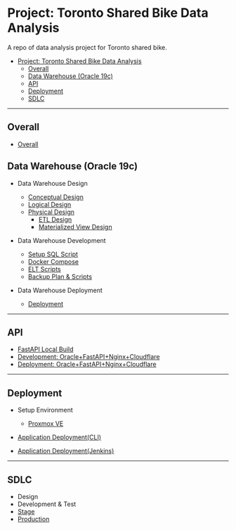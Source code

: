 # Project: Toronto Shared Bike Data Analysis

A repo of data analysis project for Toronto shared bike.

- [Project: Toronto Shared Bike Data Analysis](#project-toronto-shared-bike-data-analysis)
  - [Overall](#overall)
  - [Data Warehouse (Oracle 19c)](#data-warehouse-oracle-19c)
  - [API](#api)
  - [Deployment](#deployment)
  - [SDLC](#sdlc)

---

## Overall

- [Overall](./doc/overall/overall.md)

## Data Warehouse (Oracle 19c)

- Data Warehouse Design

  - [Conceptual Design](./doc/feature-oracledb/dw_design/conceptual_design/conceptual_design.md)
  - [Logical Design](./doc/feature-oracledb/dw_design/logical_design/logical_design.md)
  - [Physical Design](./doc/feature-oracledb/dw_design/physical_design/physical_design.md)
    - [ETL Design](./doc/feature-oracledb/dw_design/etl_design/etl_design.md)
    - [Materialized View Design](./doc/feature-oracledb/dw_design/mv_design/mv_design.md)

- Data Warehouse Development

  - [Setup SQL Script](./doc/feature-oracledb/dw_development/setup_script/setup_script.md)
  - [Docker Compose](./doc/feature-oracledb/dw_development/docker_compose/docker_compose.md)
  - [ELT Scripts](./doc/feature-oracledb/dw_development/etl_script/etl_script.md)
  - [Backup Plan & Scripts](./doc/feature-oracledb/dw_development/backup_script/backup_script.md)

- Data Warehouse Deployment
  - [Deployment](./doc/feature-oracledb/dw_deployment/deploy/deploy.md)

---

## API

- [FastAPI Local Build](./doc/feature-api/fastapi/fastapi.md)
- [Development: Oracle+FastAPI+Nginx+Cloudflare](./doc/feature-api/cloudflare/cloudflare.md)
- [Deployment: Oracle+FastAPI+Nginx+Cloudflare](./doc/feature-api/cloudflare/cloudflare.md)

---

## Deployment

- Setup Environment

  - [Proxmox VE](./doc/feature-devops/proxmox/proxmox.md)

- [Application Deployment(CLI)](./doc/feature-devops/deploy_cli/deploy_cli.md)
- [Application Deployment(Jenkins)](./doc/feature-devops/deploy_jenkins/deploy_jenkins.md)

---

## SDLC

- Design
- Development & Test
- [Stage](./doc/stage/stage.md)
- [Production](./doc/production/production.md)
